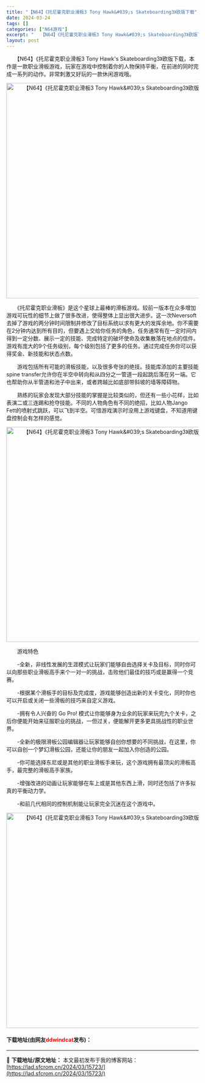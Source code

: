```yaml
---
title: "【N64】《托尼霍克职业滑板3 Tony Hawk&#039;s Skateboarding3》欧版下载"
date: 2024-03-24
tags: []
categories: ["N64游戏"]
excerpt: "　　【N64】《托尼霍克职业滑板3 Tony Hawk&#039;s Skateboarding3》欧版下载，本作是一款职业滑板游戏，玩家在游戏中控制着你的人物保持平衡，在前进的同时完成一系列的动作。非常刺激又好玩的一款休闲游戏哦。 　　《托尼霍克职业滑板》是这个星球上最棒的滑板游戏。较前一版本在众多&hellip;"
layout: post
---
```


 <p>　　【N64】《托尼霍克职业滑板3 Tony Hawk&#39;s Skateboarding3》欧版下载，本作是一款职业滑板游戏，玩家在游戏中控制着你的人物保持平衡，在前进的同时完成一系列的动作。非常刺激又好玩的一款休闲游戏哦。</p> <p align="center"><img align="" border="0" src="https://lad.sfcrom.cn/wp-content/uploads/2024/03/20240324_6600459114dd7.png" width="562" alt="【N64】《托尼霍克职业滑板3 Tony Hawk&amp;#039;s Skateboarding3》欧版下载" /></p> <p>　　《托尼霍克职业滑板》是这个星球上最棒的滑板游戏。较前一版本在众多增加游戏可玩性的细节上做了很多改进，使得整体上显出很大进步。这一次Neversoft去掉了游戏的两分钟时间限制并修改了目标系统以求有更大的发挥余地。你不需要在2分钟内达到所有目的，但要遇上交给你任务的角色，任务通常有在一定时间内得到一定分数、展示一定的技能、完成特定的破坏使命及收集散落在地点的信件。游戏有庞大的9个任务级别，每个级别包括了更多的任务。通过完成任务你可以获得奖金、新技能和状态点数。</p> <p>　　游戏包括所有可能的滑板技能，以及很多夸张的绝技。技能库添加的主要技能spine transfer允许你在半空中转向和从四分之一管道一段起跳后落在另一端。它也帮助你从半管道和池子中出来，或者跨越比如底部带斜坡的墙等障碍物。</p> <p>　　熟练的玩家会发现大部分技能的掌握是比较类似的，但还有一些小花样，比如表演二或三连踢和抢夺技能。不同的人物角色有不同的绝招，比如人物Jango Fett的喷射式跳跃，可以飞到半空。可惜游戏演示时没用上游戏键盘，不知道用键盘控制会有怎样的感觉。</p> <p align="center"><img align="" border="0" src="https://lad.sfcrom.cn/wp-content/uploads/2024/03/20240324_6600459267d3a.png" width="561" alt="【N64】《托尼霍克职业滑板3 Tony Hawk&amp;#039;s Skateboarding3》欧版下载" /></p> <p>　　游戏特色</p> <p>　　-全新，非线性发展的生涯模式让玩家们能够自由选择关卡及目标，同时你可以向那些职业滑板高手来个一对一的挑战，击败他们最佳的技巧或是赢得一个竞赛。</p> <p>　　-根据某个滑板手的目标及完成度，游戏能够创造出新的关卡变化，同时你也可以开启或关闭一些滑板的技巧来自定义游戏。</p> <p>　　-拥有令人兴奋的 Go Pro! 模式让你能够身为业余的玩家来玩完九个关卡，之后你便能开始来征服职业的挑战，一但过关，便能解开更多更具挑战性的职业世界。</p> <p>　　-全新的极限滑板公园编辑器让玩家能够自创你想要的不同挑战，在这里，你可以自创一个梦幻滑板公园，还能让你的朋友一起加入你创造的公园。</p> <p>　　-你可能选择东尼或是其他的职业滑板手来玩，这个游戏拥有最顶尖的滑板高手，最完整的滑板高手家族。</p> <p>　　-增强改进的动画让玩家能够在车上或是其他东西上滑，同时还包括了许多拟真的平衡动力学。</p> <p>　　-和前几代相同的控制机制能让玩家完全沉迷在这个游戏中。</p> <p align="center"><img align="" border="0" src="https://lad.sfcrom.cn/wp-content/uploads/2024/03/20240324_66004593eec93.png" width="562" alt="【N64】《托尼霍克职业滑板3 Tony Hawk&amp;#039;s Skateboarding3》欧版下载" /></p> <p><h4>下载地址(由网友<font color="red">ddwindcat</font>发布)：</h4></p> 

---
📖 **下载地址/原文地址：** 本文最初发布于我的博客网站：[https://lad.sfcrom.cn/2024/03/15723/](https://lad.sfcrom.cn/2024/03/15723/)
